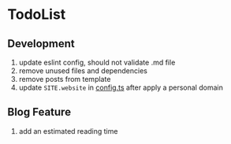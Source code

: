 # TodoList


## Development
1. update eslint config, should not validate .md file
2. remove unused files and dependencies
3. remove posts from template
4. update `SITE.website` in [config.ts](src/config.ts) after apply a personal domain

## Blog Feature
1. add an estimated reading time